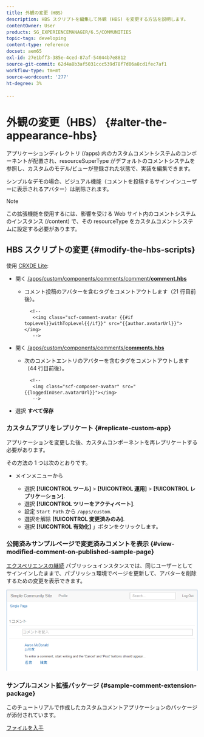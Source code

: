 ```yaml
---
title: 外観の変更（HBS）
description: HBS スクリプトを編集して外観 (HBS) を変更する方法を説明します。
contentOwner: User
products: SG_EXPERIENCEMANAGER/6.5/COMMUNITIES
topic-tags: developing
content-type: reference
docset: aem65
exl-id: 27e1bff3-385e-4ced-87af-54044b7e8812
source-git-commit: 62d4a8b3af5031ccc539d78f7d06a8cd1fec7af1
workflow-type: tm+mt
source-wordcount: '277'
ht-degree: 3%

---
```


# 外観の変更（HBS） {#alter-the-appearance-hbs}

アプリケーションディレクトリ (/apps) 内のカスタムコメントシステムのコンポーネントが配置され、resourceSuperType がデフォルトのコメントシステムを参照し、カスタムのモデル/ビューが登録された状態で、実装を編集できます。

シンプルなデモの場合、ビジュアル機能（コメントを投稿するサインインユーザーに表示されるアバター）は削除されます。

>[!NOTE]
>
>この拡張機能を使用するには、影響を受ける Web サイト内のコメントシステムのインスタンス (/content) で、その resourceType をカスタムコメントシステムに設定する必要があります。

## HBS スクリプトの変更 {#modify-the-hbs-scripts}

使用 [CRXDE Lite](/help/sites-developing/developing-with-crxde-lite.md):

* 開く [/apps/custom/components/comments/comment/**comment.hbs**](https://localhost:4502/crx/de/index.jsp#/apps/custom/components/comments/comment/comment.hbs)

   * コメント投稿のアバターを含むタグをコメントアウトします（21 行目前後）。

     ```
       <!--
        <<img class="scf-comment-avatar {{#if topLevel}}withTopLevel{{/if}}" src="{{author.avatarUrl}}"></img>
        -->
     ```

* 開く [/apps/custom/components/comments/**comments.hbs**](https://localhost:4502/crx/de/index.jsp#/apps/custom/components/comments/comments.hbs)

   * 次のコメントエントリのアバターを含むタグをコメントアウトします（44 行目前後）。

     ```
       <!--
        <img class="scf-composer-avatar" src="{{loggedInUser.avatarUrl}}"></img>
        -->
     ```

* 選択 **すべて保存**

### カスタムアプリをレプリケート {#replicate-custom-app}

アプリケーションを変更した後、カスタムコンポーネントを再レプリケートする必要があります。

その方法の 1 つは次のとおりです。

* メインメニューから

   * 選択 **[!UICONTROL ツール]** > **[!UICONTROL 運用]** > **[!UICONTROL レプリケーション]**.
   * 選択 **[!UICONTROL ツリーをアクティベート]**.
   * 設定 `Start Path` から `/apps/custom`.
   * 選択を解除 **[!UICONTROL 変更済みのみ]**.
   * 選択 **[!UICONTROL 有効化]** 」ボタンをクリックします。

### 公開済みサンプルページで変更済みコメントを表示 {#view-modified-comment-on-published-sample-page}

[エクスペリエンスの継続](/help/communities/extend-sample-page.md#publish-sample-page) パブリッシュインスタンスでは、同じユーザーとしてサインインしたままで、パブリッシュ環境でページを更新して、アバターを削除するための変更を表示できます。

![view-modified-content](assets/view-modified-content.png)

### サンプルコメント拡張パッケージ {#sample-comment-extension-package}

このチュートリアルで作成したカスタムコメントアプリケーションのパッケージが添付されています。

[ファイルを入手](assets/sample-comment-extension-6-1-fp3.zip)

